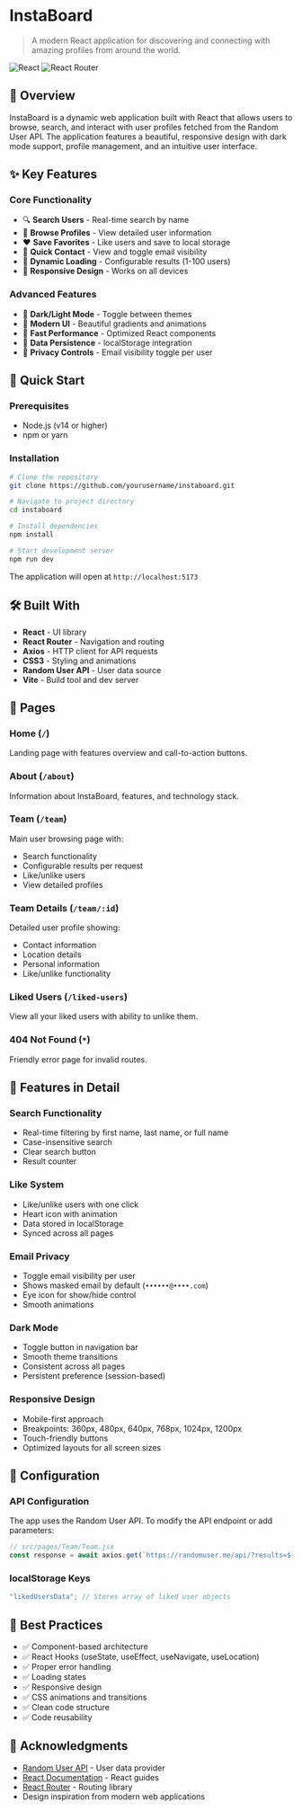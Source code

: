 # InstaBoard

> A modern React application for discovering and connecting with amazing profiles from around the world.

![React](https://img.shields.io/badge/React-18.x-blue?logo=react)
![React Router](https://img.shields.io/badge/React_Router-6.x-red?logo=react-router)

## 🌟 Overview

InstaBoard is a dynamic web application built with React that allows users to browse, search, and interact with user profiles fetched from the Random User API. The application features a beautiful, responsive design with dark mode support, profile management, and an intuitive user interface.

## ✨ Key Features

### Core Functionality

- 🔍 **Search Users** - Real-time search by name
- 👥 **Browse Profiles** - View detailed user information
- ❤️ **Save Favorites** - Like users and save to local storage
- 📧 **Quick Contact** - View and toggle email visibility
- 🔄 **Dynamic Loading** - Configurable results (1-100 users)
- 📱 **Responsive Design** - Works on all devices

### Advanced Features

- 🌙 **Dark/Light Mode** - Toggle between themes
- 🎨 **Modern UI** - Beautiful gradients and animations
- 🚀 **Fast Performance** - Optimized React components
- 💾 **Data Persistence** - localStorage integration
- 🔐 **Privacy Controls** - Email visibility toggle per user

## 🚀 Quick Start

### Prerequisites

- Node.js (v14 or higher)
- npm or yarn

### Installation

```bash
# Clone the repository
git clone https://github.com/yourusername/instaboard.git

# Navigate to project directory
cd instaboard

# Install dependencies
npm install

# Start development server
npm run dev
```

The application will open at `http://localhost:5173`

## 🛠️ Built With

- **React** - UI library
- **React Router** - Navigation and routing
- **Axios** - HTTP client for API requests
- **CSS3** - Styling and animations
- **Random User API** - User data source
- **Vite** - Build tool and dev server

## 📱 Pages

### Home (`/`)

Landing page with features overview and call-to-action buttons.

### About (`/about`)

Information about InstaBoard, features, and technology stack.

### Team (`/team`)

Main user browsing page with:

- Search functionality
- Configurable results per request
- Like/unlike users
- View detailed profiles

### Team Details (`/team/:id`)

Detailed user profile showing:

- Contact information
- Location details
- Personal information
- Like/unlike functionality

### Liked Users (`/liked-users`)

View all your liked users with ability to unlike them.

### 404 Not Found (`*`)

Friendly error page for invalid routes.

## 🎨 Features in Detail

### Search Functionality

- Real-time filtering by first name, last name, or full name
- Case-insensitive search
- Clear search button
- Result counter

### Like System

- Like/unlike users with one click
- Heart icon with animation
- Data stored in localStorage
- Synced across all pages

### Email Privacy

- Toggle email visibility per user
- Shows masked email by default (`••••••@••••.com`)
- Eye icon for show/hide control
- Smooth animations

### Dark Mode

- Toggle button in navigation bar
- Smooth theme transitions
- Consistent across all pages
- Persistent preference (session-based)

### Responsive Design

- Mobile-first approach
- Breakpoints: 360px, 480px, 640px, 768px, 1024px, 1200px
- Touch-friendly buttons
- Optimized layouts for all screen sizes

## 🔧 Configuration

### API Configuration

The app uses the Random User API. To modify the API endpoint or add parameters:

```javascript
// src/pages/Team/Team.jsx
const response = await axios.get(`https://randomuser.me/api/?results=${count}`);
```

### localStorage Keys

```javascript
"likedUsersData"; // Stores array of liked user objects
```

## 🎯 Best Practices

- ✅ Component-based architecture
- ✅ React Hooks (useState, useEffect, useNavigate, useLocation)
- ✅ Proper error handling
- ✅ Loading states
- ✅ Responsive design
- ✅ CSS animations and transitions
- ✅ Clean code structure
- ✅ Code reusability

## 🙏 Acknowledgments

- [Random User API](https://randomuser.me/) - User data provider
- [React Documentation](https://react.dev/) - React guides
- [React Router](https://reactrouter.com/) - Routing library
- Design inspiration from modern web applications
